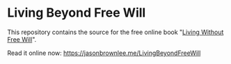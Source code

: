 # Living Beyond Free Will

This repository contains the source for the free online book "[Living Without Free Will](https://jasonbrownlee.me/LivingBeyondFreeWill)".

Read it  online now: https://jasonbrownlee.me/LivingBeyondFreeWill
